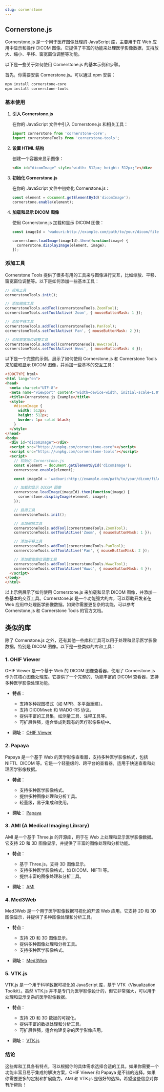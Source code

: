 ```yaml
---
slug: cornerstone
---
```


## Cornerstone.js
Cornerstone.js 是一个用于医疗图像处理的 JavaScript 库，主要用于在 Web 应用中显示和操作 DICOM 图像。它提供了丰富的功能来处理医学影像数据，支持放大、缩小、平移、窗宽窗位调整等功能。

以下是一些关于如何使用 Cornerstone.js 的基本示例和步骤。


首先，你需要安装 Cornerstone.js。可以通过 npm 安装：

```sh
npm install cornerstone-core
npm install cornerstone-tools
```

### 基本使用

1. **引入 Cornerstone.js**

   在你的 JavaScript 文件中引入 Cornerstone.js 和相关工具：

   ```javascript
   import cornerstone from 'cornerstone-core';
   import cornerstoneTools from 'cornerstone-tools';
   ```

2. **设置 HTML 结构**

   创建一个容器来显示图像：

   ```html
   <div id="dicomImage" style="width: 512px; height: 512px;"></div>
   ```

3. **初始化 Cornerstone.js**

   在你的 JavaScript 文件中初始化 Cornerstone.js：

   ```javascript
   const element = document.getElementById('dicomImage');
   cornerstone.enable(element);
   ```

4. **加载和显示 DICOM 图像**

   使用 Cornerstone.js 加载和显示 DICOM 图像：

   ```javascript
   const imageId = 'wadouri:http://example.com/path/to/your/dicom/file.dcm';

   cornerstone.loadImage(imageId).then(function(image) {
     cornerstone.displayImage(element, image);
   });
   ```

### 添加工具

Cornerstone Tools 提供了很多有用的工具来与图像进行交互，比如缩放、平移、窗宽窗位调整等。以下是如何添加一些基本工具：

```javascript
// 启用工具
cornerstoneTools.init();

// 添加缩放工具
cornerstoneTools.addTool(cornerstoneTools.ZoomTool);
cornerstoneTools.setToolActive('Zoom', { mouseButtonMask: 1 });

// 添加平移工具
cornerstoneTools.addTool(cornerstoneTools.PanTool);
cornerstoneTools.setToolActive('Pan', { mouseButtonMask: 2 });

// 添加窗宽窗位调整工具
cornerstoneTools.addTool(cornerstoneTools.WwwcTool);
cornerstoneTools.setToolActive('Wwwc', { mouseButtonMask: 4 });
```

以下是一个完整的示例，展示了如何使用 Cornerstone.js 和 Cornerstone Tools 来加载和显示 DICOM 图像，并添加一些基本的交互工具：

```html
<!DOCTYPE html>
<html lang="en">
<head>
  <meta charset="UTF-8">
  <meta name="viewport" content="width=device-width, initial-scale=1.0">
  <title>Cornerstone.js Example</title>
  <style>
    #dicomImage {
      width: 512px;
      height: 512px;
      border: 1px solid black;
    }
  </style>
</head>
<body>
  <div id="dicomImage"></div>
  <script src="https://unpkg.com/cornerstone-core"></script>
  <script src="https://unpkg.com/cornerstone-tools"></script>
  <script>
    // 初始化 Cornerstone.js
    const element = document.getElementById('dicomImage');
    cornerstone.enable(element);

    const imageId = 'wadouri:http://example.com/path/to/your/dicom/file.dcm';

    // 加载和显示 DICOM 图像
    cornerstone.loadImage(imageId).then(function(image) {
      cornerstone.displayImage(element, image);
    });

    // 启用工具
    cornerstoneTools.init();

    // 添加缩放工具
    cornerstoneTools.addTool(cornerstoneTools.ZoomTool);
    cornerstoneTools.setToolActive('Zoom', { mouseButtonMask: 1 });

    // 添加平移工具
    cornerstoneTools.addTool(cornerstoneTools.PanTool);
    cornerstoneTools.setToolActive('Pan', { mouseButtonMask: 2 });

    // 添加窗宽窗位调整工具
    cornerstoneTools.addTool(cornerstoneTools.WwwcTool);
    cornerstoneTools.setToolActive('Wwwc', { mouseButtonMask: 4 });
  </script>
</body>
</html>
```

以上示例展示了如何使用 Cornerstone.js 来加载和显示 DICOM 图像，并添加一些基本的交互工具。Cornerstone.js 是一个功能强大的库，可以帮助开发者在 Web 应用中处理医学影像数据。如果你需要更复杂的功能，可以参考 Cornerstone.js 和 Cornerstone Tools 的官方文档。

## 类似的库
除了 Cornerstone.js 之外，还有其他一些库和工具可以用于处理和显示医学影像数据，特别是 DICOM 图像。以下是一些类似的库和工具：

### 1. **OHIF Viewer**
OHIF Viewer 是一个基于 Web 的 DICOM 图像查看器，使用了 Cornerstone.js 作为其核心图像处理库。它提供了一个完整的、功能丰富的 DICOM 查看器，支持多种医学影像处理功能。

- **特点**：
  - 支持多种视图模式（如 MPR、多平面重建）。
  - 支持 DICOMweb 和 WADO-RS 协议。
  - 提供丰富的工具集，如测量工具、注释工具等。
  - 可扩展性强，适合集成到现有的医疗影像系统中。

- **网址**： [OHIF Viewer](https://ohif.org/)

### 2. **Papaya**
Papaya 是一个基于 Web 的医学影像查看器，支持多种医学影像格式，包括 NIFTI、DICOM 等。它是一个轻量级的、跨平台的查看器，适用于快速查看和处理医学影像数据。

- **特点**：
  - 支持多种医学影像格式。
  - 提供多种图像处理和分析工具。
  - 轻量级，易于集成和使用。

- **网址**： [Papaya](https://github.com/rii-mango/Papaya)

### 3. **AMI (A Medical Imaging Library)**
AMI 是一个基于 Three.js 的开源库，用于在 Web 上处理和显示医学影像数据。它支持 2D 和 3D 图像显示，并提供了丰富的图像处理和分析功能。

- **特点**：
  - 基于 Three.js，支持 3D 图像显示。
  - 支持多种医学影像格式，如 DICOM、NIFTI 等。
  - 提供丰富的图像处理和分析工具。

- **网址**： [AMI](https://github.com/FNNDSC/ami)

### 4. **Med3Web**
Med3Web 是一个用于医学影像数据可视化的开源 Web 应用。它支持 2D 和 3D 图像显示，并提供了多种图像处理和分析工具。

- **特点**：
  - 支持 2D 和 3D 图像显示。
  - 提供多种图像处理和分析工具。
  - 支持多种医学影像格式。

- **网址**： [Med3Web](https://github.com/med3web/med3web)

### 5. **VTK.js**
VTK.js 是一个用于科学数据可视化的 JavaScript 库，基于 VTK（Visualization Toolkit）。虽然 VTK.js 并不是专门为医学影像设计的，但它非常强大，可以用于处理和显示复杂的医学影像数据。

- **特点**：
  - 支持 2D 和 3D 数据的可视化。
  - 提供丰富的数据处理和分析工具。
  - 可扩展性强，适合构建复杂的医学影像应用。

- **网址**： [VTK.js](https://kitware.github.io/vtk-js/)

### 结论
这些库和工具各有特点，可以根据你的具体需求选择合适的工具。如果你需要一个功能丰富且易于集成的解决方案，OHIF Viewer 和 Papaya 是不错的选择。如果你需要更多的定制和扩展能力，AMI 和 VTK.js 是很好的选择。希望这些信息对你有所帮助！